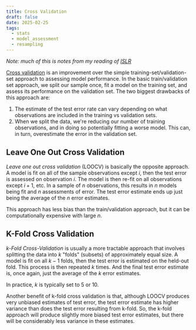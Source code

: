 ```yaml
---
title: Cross Validation
draft: false
date: 2025-02-25
tags:
  - stats
  - model_assessment
  - resampling
---
```

*Note: much of this is notes from my reading of [ISLR](https://www.statlearning.com/)*

[Cross validation](https://en.wikipedia.org/wiki/Cross-validation_(statistics)) is an improvement over the simple training-set/validation-set approach to assessing model performance. In the basic train/validation set approach, we split our sample once, fit a model on the training set, and assess its performance on the validation set. The two biggest drawbacks of this approach are:

1. The estimate of the test error rate can vary depending on what observations are included in the training vs validation sets.
2. When we split the data, we're reducing our number of training observations, and in doing so potentially fitting a worse model. This can, in turn, overestimate the error in the validation set.

## Leave One Out Cross Validation

*Leave one out cross validation* (LOOCV) is basically the opposite approach. A model is fit on all of the sample observations except $i$, then the test error is assessed on observation $i$. The model is then re-fit on all observations except $i+1$, etc. In a sample of $n$ observations, this results in $n$ models being fit and $n$ assessments of error. The test error estimate ends up just being the average of the $n$ error estimates.

This approach has less bias than the train/validation approach, but it can be computationally expensive with large $n$.

## K-Fold Cross Validation

*k-Fold Cross-Validation* is usually a more tractable approach that involves splitting the data into $k$ "folds" (subsets) of approximately equal size. A model is fit on all $k-1$ folds, then the test error is estimated on the held-out fold. This process is then repeated $k$ times. And the final test error estimate is, once again, just the average of the $k$ error estimates.

In practice, $k$ is typically set to 5 or 10.

Another benefit of k-fold cross validation is that, although LOOCV produces very unbiased estimates of test error, the test error estimate has higher variance than does the test error resulting from k-fold. So, the k-fold approach will produce slightly more biased test error estimates, but there will be considerably less variance in these estimates.